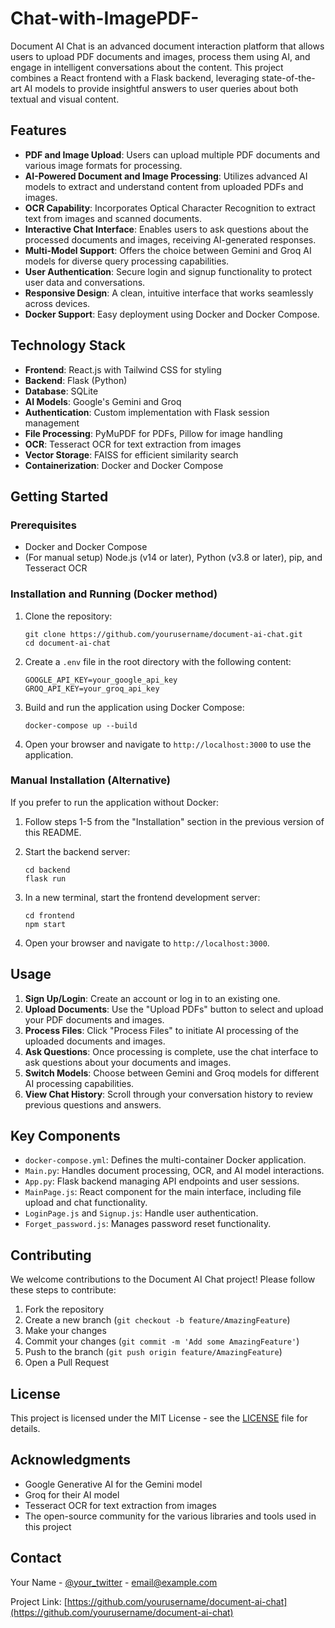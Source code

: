 # Chat-with-ImagePDF-

Document AI Chat is an advanced document interaction platform that allows users to upload PDF documents and images, process them using AI, and engage in intelligent conversations about the content. This project combines a React frontend with a Flask backend, leveraging state-of-the-art AI models to provide insightful answers to user queries about both textual and visual content.

## Features

- **PDF and Image Upload**: Users can upload multiple PDF documents and various image formats for processing.
- **AI-Powered Document and Image Processing**: Utilizes advanced AI models to extract and understand content from uploaded PDFs and images.
- **OCR Capability**: Incorporates Optical Character Recognition to extract text from images and scanned documents.
- **Interactive Chat Interface**: Enables users to ask questions about the processed documents and images, receiving AI-generated responses.
- **Multi-Model Support**: Offers the choice between Gemini and Groq AI models for diverse query processing capabilities.
- **User Authentication**: Secure login and signup functionality to protect user data and conversations.
- **Responsive Design**: A clean, intuitive interface that works seamlessly across devices.
- **Docker Support**: Easy deployment using Docker and Docker Compose.

## Technology Stack

- **Frontend**: React.js with Tailwind CSS for styling
- **Backend**: Flask (Python)
- **Database**: SQLite
- **AI Models**: Google's Gemini and Groq
- **Authentication**: Custom implementation with Flask session management
- **File Processing**: PyMuPDF for PDFs, Pillow for image handling
- **OCR**: Tesseract OCR for text extraction from images
- **Vector Storage**: FAISS for efficient similarity search
- **Containerization**: Docker and Docker Compose

## Getting Started

### Prerequisites

- Docker and Docker Compose
- (For manual setup) Node.js (v14 or later), Python (v3.8 or later), pip, and Tesseract OCR

### Installation and Running (Docker method)

1. Clone the repository:
   ```
   git clone https://github.com/yourusername/document-ai-chat.git
   cd document-ai-chat
   ```

2. Create a `.env` file in the root directory with the following content:
   ```
   GOOGLE_API_KEY=your_google_api_key
   GROQ_API_KEY=your_groq_api_key
   ```

3. Build and run the application using Docker Compose:
   ```
   docker-compose up --build
   ```

4. Open your browser and navigate to `http://localhost:3000` to use the application.

### Manual Installation (Alternative)

If you prefer to run the application without Docker:

1. Follow steps 1-5 from the "Installation" section in the previous version of this README.

2. Start the backend server:
   ```
   cd backend
   flask run
   ```

3. In a new terminal, start the frontend development server:
   ```
   cd frontend
   npm start
   ```

4. Open your browser and navigate to `http://localhost:3000`.

## Usage

1. **Sign Up/Login**: Create an account or log in to an existing one.
2. **Upload Documents**: Use the "Upload PDFs" button to select and upload your PDF documents and images.
3. **Process Files**: Click "Process Files" to initiate AI processing of the uploaded documents and images.
4. **Ask Questions**: Once processing is complete, use the chat interface to ask questions about your documents and images.
5. **Switch Models**: Choose between Gemini and Groq models for different AI processing capabilities.
6. **View Chat History**: Scroll through your conversation history to review previous questions and answers.

## Key Components

- `docker-compose.yml`: Defines the multi-container Docker application.
- `Main.py`: Handles document processing, OCR, and AI model interactions.
- `App.py`: Flask backend managing API endpoints and user sessions.
- `MainPage.js`: React component for the main interface, including file upload and chat functionality.
- `LoginPage.js` and `Signup.js`: Handle user authentication.
- `Forget_password.js`: Manages password reset functionality.

## Contributing

We welcome contributions to the Document AI Chat project! Please follow these steps to contribute:

1. Fork the repository
2. Create a new branch (`git checkout -b feature/AmazingFeature`)
3. Make your changes
4. Commit your changes (`git commit -m 'Add some AmazingFeature'`)
5. Push to the branch (`git push origin feature/AmazingFeature`)
6. Open a Pull Request

## License

This project is licensed under the MIT License - see the [LICENSE](LICENSE) file for details.

## Acknowledgments

- Google Generative AI for the Gemini model
- Groq for their AI model
- Tesseract OCR for text extraction from images
- The open-source community for the various libraries and tools used in this project

## Contact

Your Name - [@your_twitter](https://twitter.com/your_twitter) - email@example.com

Project Link: [https://github.com/yourusername/document-ai-chat](https://github.com/yourusername/document-ai-chat)
